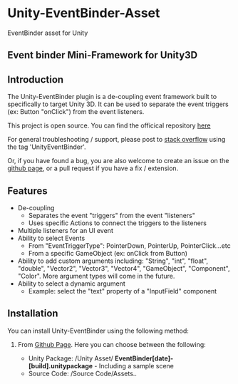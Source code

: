 # Unity-EventBinder-Asset
EventBinder asset for Unity

## Event binder Mini-Framework for Unity3D

## <a id="introduction"></a>Introduction

The Unity-EventBinder plugin is a de-coupling event framework built to specifically to target Unity 3D. It can be used to separate the event triggers (ex: Button "onClick") from the event listeners.

This project is open source. You can find the officical repository [here](https://github.com/GeorgeDascalu/Unity-EventBinder-Asset)

For general troubleshooting / support, please post to [stack overflow](https://stackoverflow.com/questions/ask) using the tag 'UnityEventBinder'.

Or, if you have found a bug, you are also welcome to create an issue on the [github page](https://github.com/GeorgeDascalu/Unity-EventBinder-Asset), or a pull request if you have a fix / extension.


## <a id="features"></a>Features

* De-coupling
	* Separates the event "triggers" from the event "listeners"
	* Uses specific Actions to connect the triggers to the listeners
* Multiple listeners for an UI event
* Ability to select Events
	* From "EventTriggerType": PointerDown, PointerUp, PointerClick...etc
	* From a specific GameObject (ex: onClick from Button)
* Ability to add custom arguments including: "String", "int", "float", "double", "Vector2", "Vector3", "Vector4", "GameObject", "Component", "Color". More argument types will come in the future.
* Ability to select a dynamic argument
	* Example: select the "text" property of a "InputField" component



## <a id="installation"></a>Installation

You can install Unity-EventBinder using the following method:

1. From [Github Page](https://github.com/GeorgeDascalu/Unity-EventBinder-Asset). Here you can choose between the following:

    * Unity Package: /Unity Asset/ **EventBinder[date]-[build].unitypackage** - Including a sample scene
    * Source Code: /Source Code/Assets..
